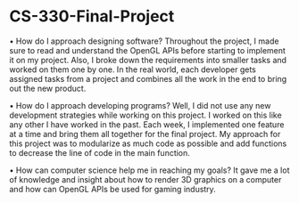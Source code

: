 # CS-330-Final-Project
•	How do I approach designing software?
Throughout the project, I made sure to read and understand the OpenGL APIs before starting to implement it on my project. Also, I broke down the requirements into smaller tasks and worked on them one by one. In the real world, each developer gets assigned tasks from a project and combines all the work in the end to bring out the new product.

•	How do I approach developing programs?
Well, I did not use any new development strategies while working on this project. I worked on this like any other I have worked in the past. Each week, I implemented one feature at a time and bring them all together for the final project. My approach for this project was to modularize as much code as possible and add functions to decrease the line of code in the main function.

•	How can computer science help me in reaching my goals?
It gave me a lot of knowledge and insight about how to render 3D graphics on a computer and how can OpenGL APIs be used for gaming industry.
